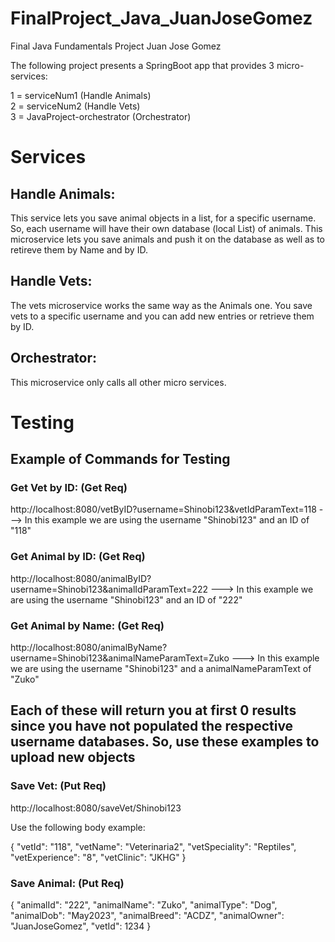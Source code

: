 # FinalProject_Java_JuanJoseGomez
Final Java Fundamentals Project Juan Jose Gomez

The following project presents a SpringBoot app that provides 3 micro-services:  
  
1 = serviceNum1 (Handle Animals)  
2 = serviceNum2 (Handle Vets)  
3 = JavaProject-orchestrator (Orchestrator)


# Services
## Handle Animals:
This service lets you save animal objects in a list, for a specific username. So, each username will have their own database (local List<animals>) of animals. This microservice lets you save animals and push it on the database as well as to retireve them by Name and by ID. 

## Handle Vets:
The vets microservice works the same way as the Animals one. You save vets to a specific username and you can add new entries or retrieve them by ID.

## Orchestrator:
This microservice only calls all other micro services.

# Testing

## Example of Commands for Testing
### Get Vet by ID: (Get Req)
http://localhost:8080/vetByID?username=Shinobi123&vetIdParamText=118 ---> In this example we are using the username "Shinobi123" and an ID of "118"

### Get Animal by ID: (Get Req)
http://localhost:8080/animalByID?username=Shinobi123&animalIdParamText=222 ---> In this example we are using the username "Shinobi123" and an ID of "222"

### Get Animal by Name: (Get Req)
http://localhost:8080/animalByName?username=Shinobi123&animalNameParamText=Zuko ---> In this example we are using the username "Shinobi123" and a animalNameParamText of "Zuko"

## Each of these will return you at first 0 results since you have not populated the respective username databases. So, use these examples to upload new objects

### Save Vet: (Put Req)
http://localhost:8080/saveVet/Shinobi123

Use the following body example:

{
    "vetId": "118",
    "vetName": "Veterinaria2",
    "vetSpeciality": "Reptiles",
    "vetExperience": "8",
    "vetClinic": "JKHG"
}

### Save Animal: (Put Req)

{
    "animalId": "222",
    "animalName": "Zuko",
    "animalType": "Dog",
    "animalDob": "May2023",
    "animalBreed": "ACDZ",
    "animalOwner": "JuanJoseGomez",
    "vetId": 1234
}

